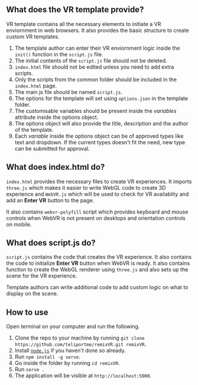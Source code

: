 ## What does the VR template provide?

VR template contains all the necessary elements to initiate a VR enviornment in web browsers. It also provides the basic structure to create custom VR templates.

1. The template author can enter their VR enviornment logic inside the `init()` function in the `script.js` file.
2. The initial contents of the `script.js` file should not be deleted.
3. `index.html` file should not be edited unless you need to add extra scripts.
4. Only the scripts from the common folder should be included in the `index.html` page.
5. The main js file should be named `script.js`.
6. The options for the template will set using `options.json` in the template folder.
7. The customisable variables should be present inside the *variables* attribute inside the options object.
8. The options object will also provide the title, description and the author of the template.
9. Each *variable* inside the options object can be of approved types like text and dropdown. If the current types doesn't fit the need, new type can be submitted for approval.

## What does index.html do?

`index.html` provides the necessary files to create VR experiences. It imports `three.js` which makes it easier to write WebGL code to create 3D experience and `WebVR.js` which will be used to check for VR availablity and add an **Enter VR** button to the page.

It also contains `webvr-polyfill` script which provides keyboard and mouse controls when WebVR is not present on desktops and orientation controls on mobile.

## What does script.js do?

`script.js` contains the code that creates the VR experience. It also contains the code to initialize **Enter VR** button when WebVR is ready. It also contains function to create the WebGL renderer using `three.js` and also sets up the scene for the VR experience.

Template authors can write additional code to add custom logic on what to display on the scene.

## How to use

Open terminal on your computer and run the following.

1. Clone the repo to your machine by running `git clone https://github.com/teliportme/remixVR.git remixVR`.
2. Install [`node.js`](https://nodejs.org/) if you haven't done so already.
3. Run `npm install -g serve`.
4. Go inside the folder by running `cd remixVR`.
5. Run `serve .`
6. The application will be visible at `http://localhost:5000`.